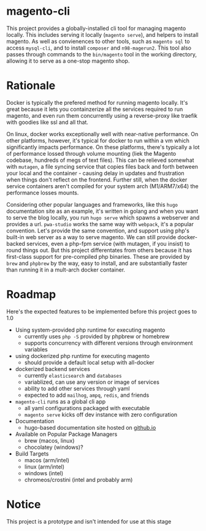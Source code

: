 # magento-cli

This project provides a globally-installed cli tool for managing magento locally. This includes serving it locally (`magento serve`), and helpers to install magento. As well as convienences to other tools, such as `magento sql` to access `mysql-cli`, and to install `composer` and `n98-magerun2`. This tool also passes through commands to the `bin/magento` tool in the working directory, allowing it to serve as a one-stop magento shop.

# Rationale 

Docker is typically the prefered method for running magento locally. It's great because it lets you containzerize all the services required to run magento, and even run them concurrently using a reverse-proxy like traefik with goodies like ssl and all that. 

On linux, docker works exceptionally well with near-native performance. On other platforms, however, it's typical for docker to run within a vm which significantly impacts performance. On these platforms, there's typically a lot of performance lossed through volume mounting (liek the Magento codebase, hundreds of megs of text files). This can be relieved somewhat with `mutagen`, a file syncing service that copies files back and forth between your local and the container - causing delay in updates and frustration when things don't reflect on the frontend. Further still, when the docker service containers aren't compiled for your system arch (M1/ARM7/x64) the performance losses mounts. 

Considering other popular languages and frameworks, like this `hugo` documentation site as an example, it's written in golang and when you want to serve the blog locally, you run `hugo serve` which spawns a webserver and provides a url. `pwa-studio` works the same way with `webpack`, it's a popular convention. Let's provide the same convention, and support using php's built-in web server as a way to serve magento. We can still provide docker-backed services, even a php-fpm service (with mutagen, if you insist) to round things out. But this project differentates from others because it has first-class support for pre-compiled php binaries. These are provided by `brew` and `phpbrew` by the way, easy to install, and are substantially faster than running it in a mult-arch docker container.

# Roadmap

Here's the expected features to be implemented before this project goes to 1.0

* Using system-provided php runtime for executing magento
    * currently uses `php -S` provided by phpbrew or homebrew
    * supports concurrency with different versions through environment variables
* using dockerized php runtime for executing magento
    * should provide a default local setup with all-docker
* dockerized backend services
    * currently `elasticsearch` and `databases`
    * variablized, can use any version or image of services
    * ability to add other services through yaml
    * expected to add `mailhog`, `ampq`, `redis`, and friends
* `magento-cli` runs as a global cli app
    * all yaml configurations packaged with executable
    * `magento serve` kicks off dev instance with zero configuration
* Documentation
    * hugo-based documentation site hosted on [github.io](https://superterran.net/magento-cli/)
* Available on Popular Package Managers
    * brew (macos, linux)
    * chocolatey (windows)?
* Build Targets
    * macos (arm/intel)
    * linux (arm/intel)
    * windows (intel)
    * chromeos/crostini (intel and probably arm)


# Notice

This project is a prototype and isn't intended for use at this stage